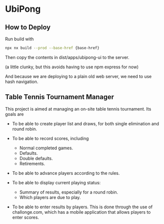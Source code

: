 UbiPong
=======

## How to Deploy

Run build with

```bash
npx nx build --prod --base-href {base-href}
```

Then copy the contents in dist/apps/ubipong-ui to the server.

(a little clunky, but this avoids having to use npm express for now)

And because we are deploying to a plain old web server, we need to use
hash navigation.



## Table Tennis Tournament Manager

This project is aimed at managing an on-site table tennis tournament.  Its goals are

- To be able to create player list and draws, for both single elimination and round robin.

- To be able to record scores, including

  - Normal completed games.
  - Defaults.
  - Double defaults.
  - Retirements.

- To be able to advance players according to the rules.

- To be able to display current playing status:

  - Summary of results, especially for a round robin.
  - Which players are due to play.

- To be able to enter results by players.  This is done through the use of
  challonge.com, which has a mobile application that allows players to enter
  scores.
